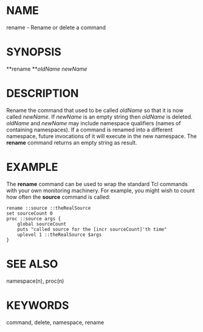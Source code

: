 # NAME

rename - Rename or delete a command

# SYNOPSIS

**rename ***oldName newName*

# DESCRIPTION

Rename the command that used to be called *oldName* so that it is now
called *newName*. If *newName* is an empty string then *oldName* is
deleted. *oldName* and *newName* may include namespace qualifiers (names
of containing namespaces). If a command is renamed into a different
namespace, future invocations of it will execute in the new namespace.
The **rename** command returns an empty string as result.

# EXAMPLE

The **rename** command can be used to wrap the standard Tcl commands
with your own monitoring machinery. For example, you might wish to count
how often the **source** command is called:

    rename ::source ::theRealSource
    set sourceCount 0
    proc ::source args {
        global sourceCount
        puts "called source for the [incr sourceCount]'th time"
        uplevel 1 ::theRealSource $args
    }

# SEE ALSO

namespace(n), proc(n)

# KEYWORDS

command, delete, namespace, rename

<!---
Copyright (c) 1993 The Regents of the University of California
Copyright (c) 1994-1997 Sun Microsystems, Inc
-->

